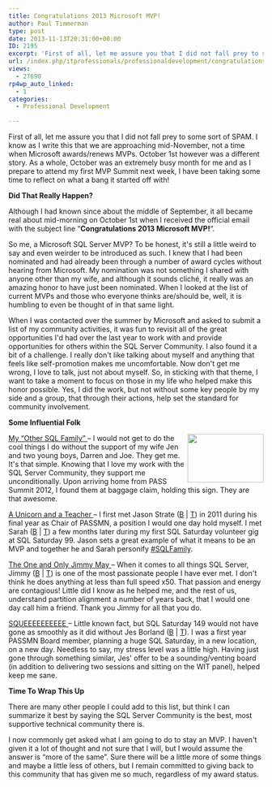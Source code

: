 ```yaml
---
title: Congratulations 2013 Microsoft MVP!
author: Paul Timmerman
type: post
date: 2013-11-13T20:31:00+00:00
ID: 2195
excerpt: 'First of all, let me assure you that I did not fall prey to some sort of SPAM.  I know as I write this that we are approaching mid-November, not a time when Microsoft awards/renews MVPs.  October 1st however was a different story.  As a whole, October w&hellip;'
url: /index.php/itprofessionals/professionaldevelopment/congratulations-2013-microsoft-mvp/
views:
  - 27690
rp4wp_auto_linked:
  - 1
categories:
  - Professional Development

---
```

First of all, let me assure you that I did not fall prey to some sort of SPAM. I know as I write this that we are approaching mid-November, not a time when Microsoft awards/renews MVPs. October 1st however was a different story. As a whole, October was an extremely busy month for me and as I prepare to attend my first MVP Summit next week, I have been taking some time to reflect on what a bang it started off with!
  

  
**Did That Really Happen?**
  

  
Although I had known since about the middle of September, it all became real about mid-morning on October 1st when I received the official email with the subject line “**Congratulations 2013 Microsoft MVP!**“. 

So me, a Microsoft SQL Server MVP? To be honest, it's still a little weird to say and even weirder to be introduced as such. I knew that I had been nominated and had already been through a number of award cycles without hearing from Microsoft. My nomination was not something I shared with anyone other than my wife, and although it sounds cliché, it really was an amazing honor to have just been nominated. When I looked at the list of current MVPs and those who everyone thinks are/should be, well, it is humbling to even be thought of in that same light.

When I was contacted over the summer by Microsoft and asked to submit a list of my community activities, it was fun to revisit all of the great opportunities I'd had over the last year to work with and provide opportunities for others within the SQL Server Community. I also found it a bit of a challenge. I really don't like talking about myself and anything that feels like self-promotion makes me uncomfortable. Now don't get me wrong, I love to talk, just not about myself. So, in sticking with that theme, I want to take a moment to focus on those in my life who helped make this honor possible. Yes, I did the work, but not without some key people by my side and a group, that through their actions, help set the standard for community involvement.
  
  
**Some Influential Folk**
  
<img style="float: right;" src="/wp-content/uploads/users/mndba/OtherSQLFamily1.jpg" width="150" height="96" alt="" />  
<u>My “Other SQL Family” </u>– I would not get to do the cool things I do without the support of my wife Jen and two young boys, Darren and Joe. They get me. It's that simple. Knowing that I love my work with the SQL Server Community, they support me unconditionally. Upon arriving home from PASS Summit 2012, I found them at baggage claim, holding this sign. They are that awesome. 

<u>A Unicorn and a Teacher </u>– I first met Jason Strate (<a href="http://www.jasonstrate.com/" target="_blank">B</a> | <a href="https://twitter.com/stratesql" target="_blank">T</a>) in 2011 during his final year as Chair of PASSMN, a position I would one day hold myself. I met Sarah (<a href="http://sarahsjolander.wordpress.com/" target="_blank">B</a> | <a href="https://twitter.com/Dancem0m" target="_blank">T</a>) a few months later during my first SQL Saturday volunteer gig at SQL Saturday 99. Jason sets a great example of what it means to be an MVP and together he and Sarah personify <a href="https://twitter.com/search?q=%23SQLFamily&src=typd" target="_blank">#SQLFamily</a>.

<u>The One and Only Jimmy May </u>– When it comes to all things SQL Server, Jimmy (<a href="http://blogs.msdn.com/b/jimmymay/" target="_blank">B</a> | <a href="https://twitter.com/aspiringgeek" target="_blank">T</a>) is one of the most passionate people I have ever met. I don't think he does anything at less than full speed x50. That passion and energy are contagious! Little did I know as he helped me, and the rest of us, understand partition alignment a number of years back, that I would one day call him a friend. Thank you Jimmy for all that you do.

<u>SQUEEEEEEEEEE </u>– Little known fact, but SQL Saturday 149 would not have gone as smoothly as it did without Jes Borland (<a href="/index.php?disp=authdir&author=420" target="_blank">B</a> | <a href="https://twitter.com/grrl_geek" target="_blank">T</a>). I was a first year PASSMN Board member, planning a huge SQL Saturday, in a new location, on a new day. Needless to say, my stress level was a little high. Having just gone through something similar, Jes' offer to be a sounding/venting board (in addition to delivering two sessions and sitting on the WIT panel), helped keep me sane.
  

  
**Time To Wrap This Up**

There are many other people I could add to this list, but think I can summarize it best by saying the SQL Server Community is the best, most supportive technical community there is.

I now commonly get asked what I am going to do to stay an MVP. I haven't given it a lot of thought and not sure that I will, but I would assume the answer is “more of the same”. Sure there will be a little more of some things and maybe a little less of others, but I remain committed to giving back to this community that has given me so much, regardless of my award status.